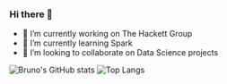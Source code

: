 ### Hi there 👋

- 🔭 I’m currently working on The Hackett Group
- 🌱 I’m currently learning Spark
- 👯 I’m looking to collaborate on Data Science projects

![Bruno's GitHub stats](https://github-readme-stats.vercel.app/api?username=brunocgf&hide=stars&count_private=true&show_icons=true)
![Top Langs](https://github-readme-stats.vercel.app/api/top-langs/?username=brunocgf&hide=jupyter%20notebook,html)
